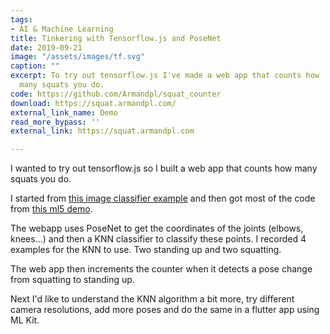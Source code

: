 ```yaml
---
tags:
- AI & Machine Learning
title: Tinkering with Tensorflow.js and PoseNet
date: 2019-09-21
image: "/assets/images/tf.svg"
caption: ""
excerpt: To try out tensorflow.js I've made a web app that counts how
  many squats you do.
code: https://github.com/Armandpl/squat_counter
download: https://squat.armandpl.com/
external_link_name: Demo
read_more_bypass: ''
external_link: https://squat.armandpl.com

---
```

I wanted to try out tensorflow.js so I built a web app that counts how many squats you do.

I started from [this image classifier example](https://www.tensorflow.org/js/tutorials/transfer/image_classification) and then got most of the code from [this ml5 demo](https://github.com/ml5js/ml5-examples/tree/release/p5js/KNNClassification/KNNClassification_PoseNet).

The webapp uses PoseNet to get the coordinates of the joints (elbows, knees...) and then a KNN classifier to classify these points. I recorded 4 examples for the KNN to use. Two standing up and two squatting.

The web app then increments the counter when it detects a pose change from squatting to standing up.

Next I'd like to understand the KNN algorithm a bit more, try different camera resolutions, add more poses and do the same in a flutter app using ML Kit.